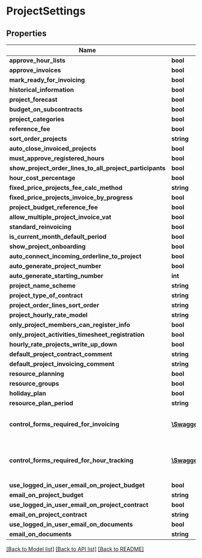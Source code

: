 # ProjectSettings

## Properties
Name | Type | Description | Notes
------------ | ------------- | ------------- | -------------
**approve_hour_lists** | **bool** |  | [optional] 
**approve_invoices** | **bool** |  | [optional] 
**mark_ready_for_invoicing** | **bool** |  | [optional] 
**historical_information** | **bool** |  | [optional] 
**project_forecast** | **bool** |  | [optional] 
**budget_on_subcontracts** | **bool** |  | [optional] 
**project_categories** | **bool** |  | [optional] 
**reference_fee** | **bool** |  | [optional] 
**sort_order_projects** | **string** |  | [optional] 
**auto_close_invoiced_projects** | **bool** |  | [optional] 
**must_approve_registered_hours** | **bool** |  | [optional] 
**show_project_order_lines_to_all_project_participants** | **bool** |  | [optional] 
**hour_cost_percentage** | **bool** |  | [optional] 
**fixed_price_projects_fee_calc_method** | **string** |  | [optional] 
**fixed_price_projects_invoice_by_progress** | **bool** |  | [optional] 
**project_budget_reference_fee** | **bool** |  | [optional] 
**allow_multiple_project_invoice_vat** | **bool** |  | [optional] 
**standard_reinvoicing** | **bool** |  | [optional] 
**is_current_month_default_period** | **bool** |  | [optional] 
**show_project_onboarding** | **bool** |  | [optional] 
**auto_connect_incoming_orderline_to_project** | **bool** |  | [optional] 
**auto_generate_project_number** | **bool** |  | [optional] 
**auto_generate_starting_number** | **int** |  | [optional] 
**project_name_scheme** | **string** |  | [optional] 
**project_type_of_contract** | **string** |  | [optional] 
**project_order_lines_sort_order** | **string** |  | [optional] 
**project_hourly_rate_model** | **string** |  | [optional] 
**only_project_members_can_register_info** | **bool** |  | [optional] 
**only_project_activities_timesheet_registration** | **bool** |  | [optional] 
**hourly_rate_projects_write_up_down** | **bool** |  | [optional] 
**default_project_contract_comment** | **string** |  | [optional] 
**default_project_invoicing_comment** | **string** |  | [optional] 
**resource_planning** | **bool** |  | [optional] 
**resource_groups** | **bool** |  | [optional] 
**holiday_plan** | **bool** |  | [optional] 
**resource_plan_period** | **string** |  | [optional] 
**control_forms_required_for_invoicing** | [**\Swagger\Client\Model\ProjectControlFormType[]**](ProjectControlFormType.md) | Control forms required for invoicing | [optional] 
**control_forms_required_for_hour_tracking** | [**\Swagger\Client\Model\ProjectControlFormType[]**](ProjectControlFormType.md) | Control forms required for hour tracking | [optional] 
**use_logged_in_user_email_on_project_budget** | **bool** |  | [optional] 
**email_on_project_budget** | **string** |  | [optional] 
**use_logged_in_user_email_on_project_contract** | **bool** |  | [optional] 
**email_on_project_contract** | **string** |  | [optional] 
**use_logged_in_user_email_on_documents** | **bool** |  | [optional] 
**email_on_documents** | **string** |  | [optional] 

[[Back to Model list]](../README.md#documentation-for-models) [[Back to API list]](../README.md#documentation-for-api-endpoints) [[Back to README]](../README.md)


